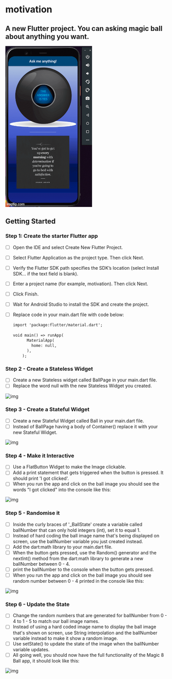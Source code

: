 # motivation

## A new Flutter project. You can asking magic ball about anything you want.
![img](https://github.com/Anna-Myzukina/motivation/blob/main/images/5hs35r.gif)

## Getting Started

### Step 1: Create the starter Flutter app

- [ ] Open the IDE and select Create New Flutter Project.
- [ ] Select Flutter Application as the project type. Then click Next.
- [ ]   Verify the Flutter SDK path specifies the SDK’s location (select Install SDK… if the text field is blank).
- [ ] Enter a project name (for example, motivation). Then click Next.
- [ ] Click Finish.
- [ ] Wait for Android Studio to install the SDK and create the project.
- [ ] Replace code in your main.dart file with code below:

      import 'package:flutter/material.dart';

      void main() => runApp(
            MaterialApp(
              home: null,
            ),
          );

### Step 2 - Create a Stateless Widget
- [ ] Create a new Stateless widget called BallPage in your main.dart file.
- [ ] Replace the word null with the new Stateless Widget you created.

![img](https://github.com/Anna-Myzukina/motivation/blob/main/screens/3%D0%BA.PNG)

### Step 3 - Create a Stateful Widget
- [ ] Create a new Stateful Widget called Ball in your main.dart file.
- [ ] Instead of BallPage having a body of Container() replace it with your new Stateful Widget.

![img](https://github.com/Anna-Myzukina/motivation/blob/main/screens/4%D0%BA.PNG)

### Step 4 - Make it Interactive
- [ ] Use a FlatButton Widget to make the Image clickable.
- [ ] Add a print statement that gets triggered when the button is pressed. It should print 'I got clicked'.
- [ ] When you run the app and click on the ball image you should see the words "I got clicked" into the console like this:

![img](https://github.com/Anna-Myzukina/motivation/blob/main/screens/5%D0%BA.PNG)

### Step 5 - Randomise it
- [ ] Inside the curly braces of '_BallState' create a variable called ballNumber that can only hold integers (int), set it to equal 1.
- [ ] Instead of hard coding the ball image name that's being displayed on screen, use the ballNumber variable you just created instead.
- [ ] Add the dart:math library to your main.dart file.
- [ ] When the button gets pressed, use the Random() generator and the nextInt() method from the dart:math library to generate a new ballNumber between 0 - 4.
- [ ] print the ballNumber to the console when the button gets pressed.
- [ ] When you run the app and click on the ball image you should see random number between 0 - 4 printed in the console like this:

![img](https://github.com/Anna-Myzukina/motivation/blob/main/screens/6%D0%BA.PNG)

### Step 6 - Update the State
- [ ] Change the random numbers that are generated for ballNumber from 0 - 4 to 1 - 5 to match our ball image names. 
- [ ] Instead of using a hard coded image name to display the ball image that's shown on screen, use String interpolation and the ballNumber variable instead to make it show a random image.
- [ ] Use setState() to update the state of the image when the ballNumber variable updates.
- [ ] All going well, you should now have the full functionality of the Magic 8 Ball app, it should look like this:

 ![img](https://github.com/Anna-Myzukina/motivation/blob/main/screens/7%D0%BA.PNG)
 

